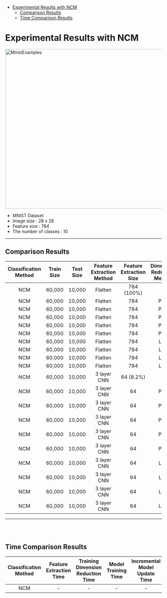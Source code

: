 - [Experimental Results with NCM](#experimental-results-with-ncm)
  - [Comparison Results](#comparison-results)
  - [Time Comparison Results](#time-comparison-results)
# Experimental Results with NCM

<a title="By Josef Steppan [CC BY-SA 4.0 (https://creativecommons.org/licenses/by-sa/4.0)], from Wikimedia Commons" href="https://commons.wikimedia.org/wiki/File:MnistExamples.png"><img width="512" alt="MnistExamples" src="https://upload.wikimedia.org/wikipedia/commons/2/27/MnistExamples.png"/></a>
- MNIST Dataset
- Image size : 28 x 28
- Feature size : 784
- The number of classes : 10

---

<!-- Can use Cell Merge if we use Jekyll plugin -->
## Comparison Results
| Classification Method | Train Size | Test Size | Feature Extraction Method | Feature Extraction Size | Dimension Reduction Method | Dimension Reduction Size | Test Accuracy |
| :-------------------: | :--------: | :-------: | :-----------------------: | :---------------------: | :------------------------: | :----------------------: | :-----------: |
|          NCM          |   60,000   |  10,000   |          Flatten          |       784 (100%)        |             -              |            -             |     82.03     |
|          NCM          |   60,000   |  10,000   |          Flatten          |           784           |            PCA             |         2 (0.3%)         |     43.65     |
|          NCM          |   60,000   |  10,000   |          Flatten          |           784           |            PCA             |         3 (0.4%)         |     45.68     |
|          NCM          |   60,000   |  10,000   |          Flatten          |           784           |            PCA             |         5 (0.6%)         |     64.10     |
|          NCM          |   60,000   |  10,000   |          Flatten          |           784           |            PCA             |        26 (3.3%)         |     80.89     |
|          NCM          |   60,000   |  10,000   |          Flatten          |           784           |            PCA             |        43 (5.5%)         |     81.62     |
|          NCM          |   60,000   |  10,000   |          Flatten          |           784           |            LDA             |         2 (0.3%)         |     54.58     |
|          NCM          |   60,000   |  10,000   |          Flatten          |           784           |            LDA             |         3 (0.4%)         |     73.03     |
|          NCM          |   60,000   |  10,000   |          Flatten          |           784           |            LDA             |         5 (0.6%)         |     81.19     |
|          NCM          |   60,000   |  10,000   |          Flatten          |           784           |            LDA             |         9 (1.1%)         |     87.30     |
|          NCM          |   60,000   |  10,000   |        3 layer CNN        |        64 (8.2%)        |             -              |            -             |     95.39     |
|          NCM          |   60,000   |  10,000   |        3 layer CNN        |           64            |            PCA             |         2 (0.3%)         |     56.21     |
|          NCM          |   60,000   |  10,000   |        3 layer CNN        |           64            |            PCA             |         3 (0.4%)         |     72.16     |
|          NCM          |   60,000   |  10,000   |        3 layer CNN        |           64            |            PCA             |         5 (0.6%)         |     87.23     |
|          NCM          |   60,000   |  10,000   |        3 layer CNN        |           64            |            PCA             |        26 (3.3%)         |     95.35     |
|          NCM          |   60,000   |  10,000   |        3 layer CNN        |           64            |            PCA             |        43 (5.5%)         |     95.36     |
|          NCM          |   60,000   |  10,000   |        3 layer CNN        |           64            |            LDA             |         2 (0.3%)         |     81.45     |
|          NCM          |   60,000   |  10,000   |        3 layer CNN        |           64            |            LDA             |         3 (0.4%)         |     89.49     |
|          NCM          |   60,000   |  10,000   |        3 layer CNN        |           64            |            LDA             |         5 (0.6%)         |     95.59     |
|          NCM          |   60,000   |  10,000   |        3 layer CNN        |           64            |            LDA             |         9 (1.1%)         |     98.24     |

---
<br/><br/>

## Time Comparison Results
| Classification Method | Feature Extraction Time | Training Dimension Reduction Time | Model Training Time | Incremental Model Update Time | Inference Dimension Reduction Time | Inference Feature Extraction Time | Model Inference Time |
| :-------------------: | :---------------------: | :-------------------------------: | :-----------------: | :---------------------------: | :--------------------------------: | :-------------------------------: | :------------------: |
|          NCM          |            -            |                 -                 |          -          |               -               |                 -                  |                 -                 |          -           |
